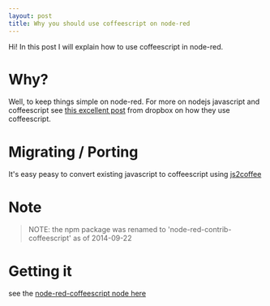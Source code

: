 ```yaml
---
layout: post
title: Why you should use coffeescript on node-red
---
```


<div class="message">
  Hi! In this post I will explain how to use coffeescript in node-red.
</div>

# Why?

Well, to keep things simple on node-red.
For more on nodejs javascript and coffeescript see [this excellent post](https://tech.dropbox.com/2012/09/dropbox-dives-into-coffeescript) from dropbox on how they use coffeescript.

# Migrating / Porting

It's easy peasy to convert existing javascript to coffeescript using [js2coffee](http://js2coffee.org/)

# Note

> NOTE: the npm package was renamed to 'node-red-contrib-coffeescript' as of 2014-09-22

# Getting it

see the [node-red-coffeescript node here](https://www.npmjs.org/package/node-red-contrib-coffeescript)

